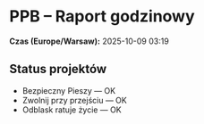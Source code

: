 # PPB – Raport godzinowy
**Czas (Europe/Warsaw):** 2025-10-09 03:19

## Status projektów
- Bezpieczny Pieszy — OK
- Zwolnij przy przejściu — OK
- Odblask ratuje życie — OK


